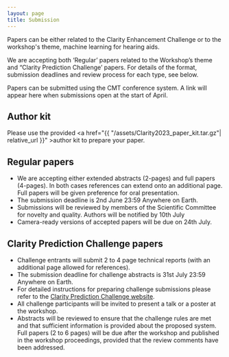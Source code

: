 ```yaml
---
layout: page
title: Submission
---
```


Papers can be either related to the Clarity Enhancement Challenge or to the workshop's theme, machine learning for hearing aids.

<p/>We are accepting both ‘Regular’ papers related to the Workshop’s theme and “Clarity Prediction Challenge’ papers. For details of the format, submission deadlines and review process for each type, see below.

Papers can be submitted using the CMT conference system. A link will appear here when submissions open at the start of April.

<!--
<center>
    <a href="https://cmt3.research.microsoft.com/CLARITY2021" target="_blank">
      <button class="btn btn-primary">Submit paper/abstract via CMT </button>
    </a>
  </center>
-->

<h2>Author kit</h2>

Please use the provided <a href="{{ "/assets/Clarity2023_paper_kit.tar.gz"| relative_url }}" >author kit</a> to prepare your paper.

<h2>Regular papers</h2>
<ul>
<li/>We are accepting either extended abstracts (2-pages) and full papers (4-pages). In both cases references can extend onto an additional page. Full papers will be given preference for oral presentation.
<li/>The submission deadline is 2nd June 23:59 Anywhere on Earth.
<li/>Submissions will be reviewed by members of the Scientific Committee for novelty and quality. Authors will be notified by 10th July
<li/>Camera-ready versions of accepted papers will be due on 24th July.
</ul>

<h2>Clarity Prediction Challenge papers</h2>
<ul>
<li/>Challenge entrants will submit 2 to 4 page technical reports (with an additional page allowed for references).
<li/>The submission deadline for challenge abstracts is 31st July 23:59 Anywhere on Earth.
<li/>For detailed instructions for preparing challenge submissions please refer to the <a href="https://claritychallenge.org/docs/cpc2/cpc2_intro">Clarity Prediction Challenge website</a>.
<li/>All challenge participants will be invited to present a talk or a poster at the workshop.
<li/>Abstracts will be reviewed to ensure that the challenge rules are met and that sufficient information is provided about the proposed system. Full papers (2 to 6 pages) will be due after the workshop and published in the workshop proceedings, provided that the review comments have been addressed.

</ul>
